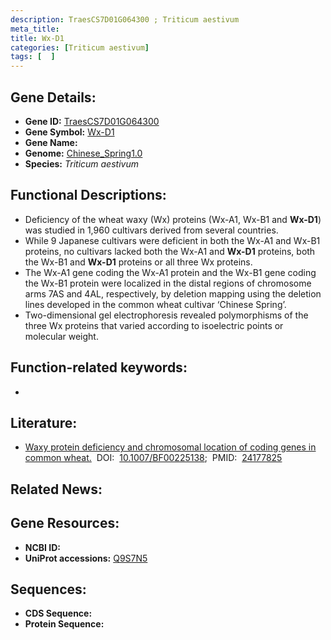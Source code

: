 ```yaml
---
description: TraesCS7D01G064300 ; Triticum aestivum
meta_title:
title: Wx-D1
categories: [Triticum aestivum]
tags: [  ]
---
```


## Gene Details:
- **Gene ID:**	[TraesCS7D01G064300](https://ensembl.gramene.org/Triticum_aestivum/Gene/Summary?g=TraesCS7D01G064300)
- **Gene Symbol:** <u>Wx-D1</u>
- **Gene Name:** 
- **Genome:** [Chinese_Spring1.0](https://ensembl.gramene.org/Triticum_aestivum/Info/Index)
- **Species:** *Triticum aestivum*

## Functional Descriptions:
   - Deficiency of the wheat waxy (Wx) proteins (Wx-A1, Wx-B1 and **Wx-D1**) was studied in 1,960 cultivars derived from several countries.
   - While 9 Japanese cultivars were deficient in both the Wx-A1 and Wx-B1 proteins, no cultivars lacked both the Wx-A1 and **Wx-D1** proteins, both the Wx-B1 and **Wx-D1** proteins or all three Wx proteins.
   - The Wx-A1 gene coding the Wx-A1 protein and the Wx-B1 gene coding the Wx-B1 protein were localized in the distal regions of chromosome arms 7AS and 4AL, respectively, by deletion mapping using the deletion lines developed in the common wheat cultivar ‘Chinese Spring’.
   - Two-dimensional gel electrophoresis revealed polymorphisms of the three Wx proteins that varied according to isoelectric points or molecular weight.

## Function-related keywords:
   - [](/tags//)

## Literature:
   - [Waxy protein deficiency and chromosomal location of coding genes in common wheat.]( https://link.springer.com/article/10.1007/BF00225138)&nbsp;&nbsp;DOI:&nbsp;&nbsp;[10.1007/BF00225138](https://link.springer.com/article/10.1007/BF00225138);&nbsp;&nbsp;PMID:&nbsp;&nbsp;[24177825](https://pubmed.ncbi.nlm.nih.gov/24177825/)

## Related News:

## Gene Resources:
- **NCBI ID:**  [](https://www.ncbi.nlm.nih.gov/gene/?term=)
- **UniProt accessions:** [Q9S7N5](https://www.uniprot.org/uniprotkb/Q9S7N5/entry)



## Sequences:
- **CDS Sequence:**
- **Protein Sequence:**

